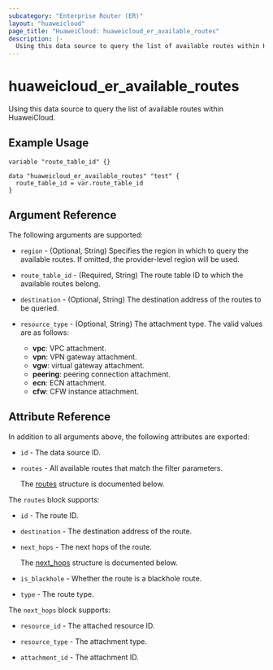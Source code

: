 ```yaml
---
subcategory: "Enterprise Router (ER)"
layout: "huaweicloud"
page_title: "HuaweiCloud: huaweicloud_er_available_routes"
description: |-
  Using this data source to query the list of available routes within HuaweiCloud.
---
```


# huaweicloud_er_available_routes

Using this data source to query the list of available routes within HuaweiCloud.

## Example Usage

```hcl
variable "route_table_id" {}

data "huaweicloud_er_available_routes" "test" {
  route_table_id = var.route_table_id
}
```

## Argument Reference

The following arguments are supported:

* `region` - (Optional, String) Specifies the region in which to query the available routes.
  If omitted, the provider-level region will be used.

* `route_table_id` - (Required, String) The route table ID to which the available routes belong.

* `destination` - (Optional, String) The destination address of the routes to be queried.

* `resource_type` - (Optional, String) The attachment type.
  The valid values are as follows:
  + **vpc**: VPC attachment.
  + **vpn**: VPN gateway attachment.
  + **vgw**: virtual gateway attachment.
  + **peering**: peering connection attachment.
  + **ecn**: ECN attachment.
  + **cfw**: CFW instance attachment.

## Attribute Reference

In addition to all arguments above, the following attributes are exported:

* `id` - The data source ID.

* `routes` - All available routes that match the filter parameters.

  The [routes](#routes_struct) structure is documented below.

<a name="routes_struct"></a>
The `routes` block supports:

* `id` - The route ID.

* `destination` - The destination address of the route.

* `next_hops` - The next hops of the route.

  The [next_hops](#routes_next_hops_struct) structure is documented below.

* `is_blackhole` - Whether the route is a blackhole route.

* `type` - The route type.

<a name="routes_next_hops_struct"></a>
The `next_hops` block supports:

* `resource_id` - The attached resource ID.

* `resource_type` - The attachment type.

* `attachment_id` - The attachment ID.
